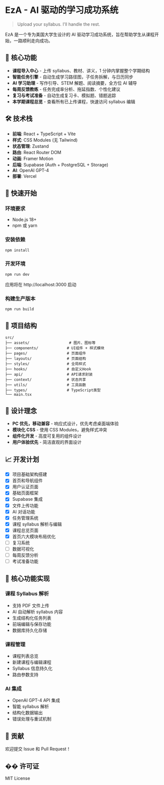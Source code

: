 # EzA - AI 驱动的学习成功系统

> Upload your syllabus. I'll handle the rest.

EzA 是一个专为美国大学生设计的 AI 驱动学习成功系统，旨在帮助学生从课程开始，一路顺利走向成功。

## 🎯 核心功能

- **课程导入中心** - 上传 syllabus、教材、讲义，1 分钟内掌握整个学期结构
- **智能任务引擎** - 自动生成学习路径图，子任务拆解，与日历同步
- **AI 学习助理** - 写作引导、STEM 解题、阅读摘要，全方位 AI 辅导
- **每周反馈教练** - 任务完成率分析、拖延指数、个性化建议
- **复习与考试准备** - 自动生成复习卡、模拟题、错题追踪
- **本学期课程总览** - 查看所有已上传课程，快速访问 syllabus 编辑

## 🛠️ 技术栈

- **前端**: React + TypeScript + Vite
- **样式**: CSS Modules (无 Tailwind)
- **状态管理**: Zustand
- **路由**: React Router DOM
- **动画**: Framer Motion
- **后端**: Supabase (Auth + PostgreSQL + Storage)
- **AI**: OpenAI GPT-4
- **部署**: Vercel

## 🚀 快速开始

### 环境要求

- Node.js 18+
- npm 或 yarn

### 安装依赖

```bash
npm install
```

### 开发环境

```bash
npm run dev
```

应用将在 http://localhost:3000 启动

### 构建生产版本

```bash
npm run build
```

## 📁 项目结构

```
src/
├── assets/                  # 图片、图标等
├── components/             # UI组件 + 样式模块
├── pages/                  # 页面组件
├── layouts/                # 页面结构
├── styles/                 # 全局样式
├── hooks/                  # 自定义Hook
├── api/                    # API请求封装
├── context/                # 状态共享
├── utils/                  # 工具函数
├── types/                  # TypeScript类型
└── main.tsx
```

## 🎨 设计理念

- **PC 优先，移动兼容** - 响应式设计，优先考虑桌面端体验
- **模块化 CSS** - 使用 CSS Modules，避免样式冲突
- **组件化开发** - 高度可复用的组件设计
- **用户体验优先** - 简洁直观的界面设计

## 📈 开发计划

- [x] 项目基础架构搭建
- [x] 首页和导航组件
- [x] 用户认证页面
- [x] 基础页面框架
- [x] Supabase 集成
- [x] 文件上传功能
- [x] AI 对话功能
- [x] 任务管理系统
- [x] 课程 syllabus 解析与编辑
- [x] 课程总览页面
- [x] 首页六大模块布局优化
- [ ] 复习系统
- [ ] 数据可视化
- [ ] 每周反馈分析
- [ ] 考试准备功能

## 🔧 核心功能实现

### 课程 Syllabus 解析

- 支持 PDF 文件上传
- AI 自动解析 syllabus 内容
- 生成结构化任务列表
- 前端编辑与保存功能
- 数据库持久化存储

### 课程管理

- 课程列表总览
- 新建课程与编辑课程
- Syllabus 信息持久化
- 路由参数支持

### AI 集成

- OpenAI GPT-4 API 集成
- 智能 syllabus 解析
- 结构化数据输出
- 错误处理与重试机制

## 🤝 贡献

欢迎提交 Issue 和 Pull Request！

## �� 许可证

MIT License
